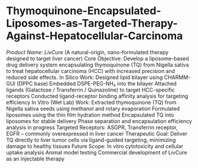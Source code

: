 # Thymoquinone-Encapsulated-Liposomes-as-Targeted-Therapy-Against-Hepatocellular-Carcinoma
*Product Name: LivCure*
(A natural-origin, nano-formulated therapy designed to target liver cancer)
Core Objective:
Develop a liposome-based drug delivery system encapsulating thymoquinone (TQ) from Nigella sativa to treat hepatocellular carcinoma (HCC) with increased precision and reduced side effects.
In Silico Work:
Designed lipid bilayer using CHARMM-GUI (DPPC base)
Embedded DSPE-PEG-NH₂ into the bilayer
Attached ligands (Galactose / Transferrin / Quinazoline) to target HCC-specific receptors
Conducted ligand-receptor binding affinity analysis for targeting efficiency
In Vitro (Wet Lab) Work:
Extracted thymoquinone (TQ) from Nigella sativa seeds using methanol and rotary evaporation
Formulated liposomes using the thin film hydration method
Encapsulated TQ into liposomes for stable delivery
Phase separation and encapsulation efficiency analysis in progress
Targeted Receptors:
ASGPR, Transferrin receptor, EGFR – commonly overexpressed in liver cancer
Therapeutic Goal:
Deliver TQ directly to liver tumor cells via ligand-guided targeting, minimizing damage to healthy tissues
Future Scope:
In vitro cytotoxicity and cellular uptake analysis
Animal model testing
Commercial development of LivCure as an injectable therapy
